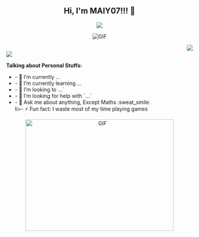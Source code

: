 <h2 align="center">Hi, I'm MAIY07!!! 👋</h2>
<p align="center">
  <a align="center" href="https://github.com/DenverCoder1/readme-typing-svg"><img src="https://readme-typing-svg.herokuapp.com?&font=IBM+Plex+Sans&color=F72EE2&size=29&lines=Welcome+to+my+GitHub+Profile!;Mai+Nam+Tu+Khac+Van+Tu+Mien+Ha+Khac+Kho+Co+Man+Chi!" /></a>
  <!-- Tu Tai Huu Nhien Tuong Lai Phung -->
</p>

<p align="center">
<img align="middle" alt="GIF" src="https://i.pinimg.com/originals/65/a5/ec/65a5ec60b90f6b8faede3390ad5ee065.gif" />
</p>

<img align="right" src="https://media.giphy.com/media/M9gbBd9nbDrOTu1Mqx/giphy.gif">
<br>
  <a align='center' href="https://visitcount.itsvg.in">
  <img src="https://visitcount.itsvg.in/api?id=ridhamrj&label=Profile%20Views&color=0&icon=0&pretty=true" />
</a>
  
**Talking about Personal Stuffs:**
<ul>
  <li>- 🔭 I’m currently ...</li>
  <li>- 🌱 I’m currently learning ...</li>
  <li>- 👯 I’m looking to ...`</li>
  <li>- 🤔 I’m looking for help with `...`</li>
  <li>- 💬 Ask me about anything, Except Maths :sweat_smile:</li>
  li>- ⚡ Fun fact: I waste most of my time playing games</li>
</ul>

<div style="text-align: center; display: flex; justify-content: center; align-items: center;">
  <a target="_blank">
    <img height="300" width="400" alt="GIF" src="https://media.giphy.com/media/SWoSkN6DxTszqIKEqv/giphy.gif">
  </a>
</div>
